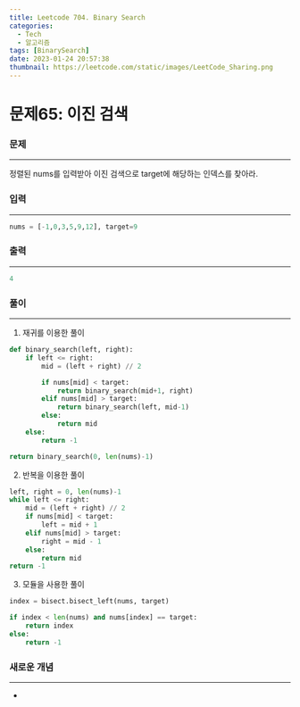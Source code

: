 ```yaml
---
title: Leetcode 704. Binary Search
categories:
  - Tech
  - 알고리즘
tags: [BinarySearch]
date: 2023-01-24 20:57:38
thumbnail: https://leetcode.com/static/images/LeetCode_Sharing.png
---
```


# 문제65: 이진 검색

### 문제

---

정렬된 nums를 입력받아 이진 검색으로 target에 해당하는 인덱스를 찾아라.

### 입력

---

```python
nums = [-1,0,3,5,9,12], target=9
```

### 출력

---

```python
4
```

### 풀이

---

1. 재귀를 이용한 풀이

```python
def binary_search(left, right):
	if left <= right:
		mid = (left + right) // 2

		if nums[mid] < target:
			return binary_search(mid+1, right)
		elif nums[mid] > target:
			return binary_search(left, mid-1)
		else:
			return mid
	else:
		return -1

return binary_search(0, len(nums)-1)
```

2. 반복을 이용한 풀이

```python
left, right = 0, len(nums)-1
while left <= right:
	mid = (left + right) // 2
	if nums[mid] < target:
		left = mid + 1
	elif nums[mid] > target:
		right = mid - 1
	else:
		return mid
return -1
```

3. 모듈을 사용한 풀이

```python
index = bisect.bisect_left(nums, target)

if index < len(nums) and nums[index] == target:
	return index
else:
	return -1
```

### **새로운 개념**

---

-
